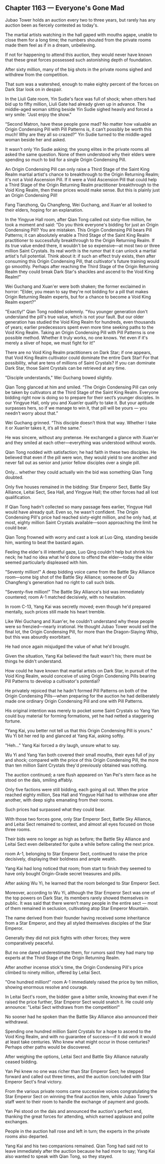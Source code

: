 ## Chapter 1163 — Everyone's Gone Mad

Jubao Tower holds an auction every two to three years, but rarely has any auction been as fiercely contested as today's.

The martial artists watching in the hall gaped with mouths agape, unable to close them for a long time; the numbers shouted from the private rooms made them feel as if in a dream, unbelieving.

If not for happening to attend this auction, they would never have known that these great forces possessed such astonishing depth of foundation.

After sixty million, many of the big shots in the private rooms sighed and withdrew from the competition.

That sum was a watershed, enough to make eighty percent of the forces on Dark Star look on in despair.

In the Liuli Gate room, Yin Sudie's face was full of shock; when others had bid up to fifty million, Liuli Gate had already given up in advance. The middle-aged woman sitting beside Yin Sudie sighed heavily and forced a wry smile: "Just enjoy the show."

“Second Matron, have these people gone mad? No matter how valuable an Origin Condensing Pill with Pill Patterns is, it can’t possibly be worth this much! Why are they all so crazed?” Yin Sudie turned to the middle-aged woman beside her and asked.

It wasn't only Yin Sudie asking; the young elites in the private rooms all asked the same question. None of them understood why their elders were spending so much to bid for a single Origin Condensing Pill.

An Origin Condensing Pill can only raise a Third Stage of the Saint King Realm martial artist's chance to breakthrough to the Origin Returning Realm; it's not a Void Ascension Pill. If it were a Void Ascension Pill that could help a Third Stage of the Origin Returning Realm practitioner breakthrough to the Void King Realm, then these prices would make sense. But this is plainly just an Origin Condensing Pill!

Fang Tianzhong, Qu Changfeng, Wei Guchang, and Xuan'er all looked to their elders, hoping for an explanation.

In the Yingyue Hall room, after Qian Tong called out sixty-five million, he took a moment and said: "Do you think everyone's bidding for just an Origin Condensing Pill? You are mistaken. This Origin Condensing Pill bears Pill Patterns; it can absolutely enable a Third Stage of the Saint King Realm practitioner to successfully breakthrough to the Origin Returning Realm. If its true value ended there, it wouldn't be so expensive—at most two or three million Saint Crystals. Its real worth is the rumor that it can unlock a martial artist's full potential. Think about it: if such an effect truly exists, then after consuming this Origin Condensing Pill, that cultivator's future training would go smoothly. Perhaps after reaching the Third Stage of the Origin Returning Realm they could break Dark Star's shackles and ascend to the Void King Realm!"

Wei Guchang and Xuan'er were both shaken; the former exclaimed in horror: "Elder, you mean to say they're not bidding for a pill that makes Origin Returning Realm experts, but for a chance to become a Void King Realm expert?"

"Exactly!" Qian Tong nodded solemnly. "You younger generation don't understand the pill's true value, which is not your fault. But our older generation has studied the Void King Realm for hundreds, even thousands of years; earlier predecessors spent even more time seeking paths to the Void King Realm. Taking an Origin Condensing Pill with Pill Patterns is one possible method. Whether it truly works, no one knows. Yet even if it's merely a sliver of hope, we must fight for it!"

There are no Void King Realm practitioners on Dark Star; if one appears, that Void King Realm cultivator could dominate the entire Dark Star! For that possibility, what are tens of millions of Saint Crystals? If you can dominate Dark Star, those Saint Crystals can be retrieved at any time.

"Disciple understands," Wei Guchang bowed slightly.

Qian Tong glanced at him and smiled. “The Origin Condensing Pill can only be taken by cultivators at the Third Stage of the Saint King Realm. Everyone bidding right now is doing so to prepare for their sect’s younger disciples. In our Yingyue Hall, only you and Xuan’er qualify to take it. But your aptitude surpasses hers, so if we manage to win it, that pill will be yours — you needn’t worry about that.”

Wei Guchang grinned. “This disciple doesn’t think that way. Whether I take it or Xuan’er takes it, it’s all the same.”

He was sincere, without any pretense. He exchanged a glance with Xuan'er and they smiled at each other—everything was understood without words.

Qian Tong nodded with satisfaction; he had faith in these two disciples. He believed that even if the pill were won, they would yield to one another and never fall out as senior and junior fellow disciples over a single pill.

Only... whether they could actually win the bid was something Qian Tong doubted.

Only five houses remained in the bidding: Star Emperor Sect, Battle Sky Alliance, Leitai Sect, Sea Hall, and Yingyue Hall; the other forces had all lost qualification.

If Qian Tong hadn't collected so many passage fees earlier, Yingyue Hall would have already quit. Even so, he wasn't confident. The Origin Condensing Pill's price had reached sixty-eight million, and he only had, at most, eighty million Saint Crystals available—soon approaching the limit he could bear.

Qian Tong frowned with worry and cast a look at Luo Qing, standing beside him, wanting to beat the bastard again.

Feeling the elder's ill intentful gaze, Luo Qing couldn't help but shrink his neck; he had no idea what he'd done to offend the elder—today the elder seemed particularly displeased with him.

"Seventy million!" A deep bidding voice came from the Battle Sky Alliance room—some big shot of the Battle Sky Alliance; someone of Qu Changfeng's generation had no right to call such bids.

"Seventy-five million!" The Battle Sky Alliance's bid was immediately countered; room A-1 matched decisively, with no hesitation.

In room C-13, Yang Kai was secretly moved; even though he'd prepared mentally, such prices still made his heart tremble.

Like Wei Guchang and Xuan'er, he couldn't understand why these people were so frenzied—nearly irrational. He thought Jubao Tower would sell the final lot, the Origin Condensing Pill, for more than the Dragon-Slaying Whip, but this was absurdly exorbitant.

He had once again misjudged the value of what he'd brought.

Given the situation, Yang Kai believed the fault wasn't his; there must be things he didn't understand.

How could he have known that martial artists on Dark Star, in pursuit of the Void King Realm, would conceive of using Origin Condensing Pills bearing Pill Patterns to develop a cultivator's potential?

He privately rejoiced that he hadn't formed Pill Patterns on both of the Origin Condensing Pills—when preparing for the auction he had deliberately made one ordinary Origin Condensing Pill and one with Pill Patterns.

His original intention was merely to pocket some Saint Crystals so Yang Yan could buy material for forming formations, yet he had netted a staggering fortune.

"Yang Kai, you better not tell us that this Origin Condensing Pill is yours." Wu Yi bit her red lip and glanced at Yang Kai, asking softly.

"Heh..." Yang Kai forced a dry laugh, unsure what to say.

Wu Yi and Yang Yan both covered their small mouths, their eyes full of joy and shock; compared with the price of this Origin Condensing Pill, the more than ten million Saint Crystals they'd previously obtained was nothing.

The auction continued; a rare flush appeared on Yan Pei's stern face as he stood on the dais, smiling affably.

Only five factions were still bidding, each going all out. When the price reached eighty million, Sea Hall and Yingyue Hall had to withdraw one after another, with deep sighs emanating from their rooms.

Such prices had surpassed what they could bear.

With those two forces gone, only Star Emperor Sect, Battle Sky Alliance, and Leitai Sect remained to contest, and almost all eyes focused on those three rooms.

Their bids were no longer as high as before; the Battle Sky Alliance and Leitai Sect even deliberated for quite a while before calling the next price.

room A-1, belonging to Star Emperor Sect, continued to raise the price decisively, displaying their boldness and ample wealth.

Yang Kai had long noticed that room; from start to finish they seemed to have only bought Origin-Grade secret treasures and pills.

After asking Wu Yi, he learned that the room belonged to Star Emperor Sect.

Moreover, according to Wu Yi, although the Star Emperor Sect was one of the top powers on Dark Star, its members rarely showed themselves in public. It was said that there weren’t many people in the entire sect — most of them remained in seclusion, cultivating atop Star Emperor Mountain.

The name derived from their founder having received some inheritance from a Star Emperor, and they all styled themselves disciples of the Star Emperor.

Generally they did not pick fights with other forces; they were comparatively peaceful.

But no one dared underestimate them, for rumors said they had many top experts at the Third Stage of the Origin Returning Realm.

After another incense stick's time, the Origin Condensing Pill's price climbed to ninety million, offered by Leitai Sect.

"One hundred million!" room A-1 immediately raised the price by ten million, showing enormous resolve and courage.

In Leitai Sect's room, the bidder gave a bitter smile, knowing that even if he raised the price further, Star Emperor Sect would snatch it. He could only announce: "Leitai Sect withdraws from the competition!"

No sooner had he spoken than the Battle Sky Alliance also announced their withdrawal.

Spending one hundred million Saint Crystals for a hope to ascend to the Void King Realm, and with no guarantee of success—if it did work it would at least take centuries. Who knew what might occur in those centuries? Perhaps other paths would be discovered.

After weighing the options, Leitai Sect and Battle Sky Alliance naturally ceased bidding.

Yan Pei knew no one was richer than Star Emperor Sect; he stepped forward and called out three times, and the auction concluded with Star Emperor Sect's final victory.

From the various private rooms came successive voices congratulating the Star Emperor Sect on winning the final auction item, while Jubao Tower’s staff went to their room to handle the exchange of payment and goods.

Yan Pei stood on the dais and announced the auction's perfect end, thanking the great forces for attending, which earned applause and polite exchanges.

People in the auction hall rose and left in turn; the experts in the private rooms also departed.

Yang Kai and his two companions remained. Qian Tong had said not to leave immediately after the auction because he had more to say; Yang Kai also wanted to speak with Qian Tong, so they stayed.